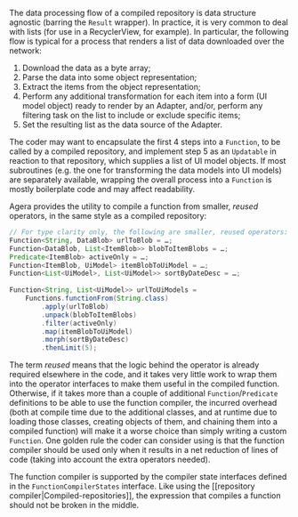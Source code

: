 The data processing flow of a compiled repository is data structure agnostic (barring the `Result` wrapper). In practice, it is very common to deal with lists (for use in a RecyclerView, for example). In particular, the following flow is typical for a process that renders a list of data downloaded over the network:

1. Download the data as a byte array;
2. Parse the data into some object representation;
3. Extract the items from the object representation;
4. Perform any additional transformation for each item into a form (UI model object) ready to render by an Adapter, and/or, perform any filtering task on the list to include or exclude specific items;
5. Set the resulting list as the data source of the Adapter.

The coder may want to encapsulate the first 4 steps into a `Function`, to be called by a compiled repository, and implement step 5 as an `Updatable` in reaction to that repository, which supplies a list of UI model objects. If most subroutines (e.g. the one for transforming the data models into UI models) are separately available, wrapping the overall process into a `Function` is mostly boilerplate code and may affect readability.

Agera provides the utility to compile a function from smaller, _reused_ operators, in the same style as a compiled repository:

```java
// For type clarity only, the following are smaller, reused operators:
Function<String, DataBlob> urlToBlob = …;
Function<DataBlob, List<ItemBlob>> blobToItemBlobs = …;
Predicate<ItemBlob> activeOnly = …;
Function<ItemBlob, UiModel> itemBlobToUiModel = …;
Function<List<UiModel>, List<UiModel>> sortByDateDesc = …;
    
Function<String, List<UiModel>> urlToUiModels =
    Functions.functionFrom(String.class)
        .apply(urlToBlob)
        .unpack(blobToItemBlobs)
        .filter(activeOnly)
        .map(itemBlobToUiModel)
        .morph(sortByDateDesc)
        .thenLimit(5);
```

The term _reused_ means that the logic behind the operator is already required elsewhere in the code, and it takes very little work to wrap them into the operator interfaces to make them useful in the compiled function. Otherwise, if it takes more than a couple of additional `Function`/`Predicate` definitions to be able to use the function compiler, the incurred overhead (both at compile time due to the additional classes, and at runtime due to loading those classes, creating objects of them, and chaining them into a compiled function) will make it a worse choice than simply writing a custom `Function`. One golden rule the coder can consider using is that the function compiler should be used only when it results in a net reduction of lines of code (taking into account the extra operators needed).

The function compiler is supported by the compiler state interfaces defined in the `FunctionCompilerStates` interface. Like using the [[repository compiler|Compiled-repositories]], the expression that compiles a function should not be broken in the middle.